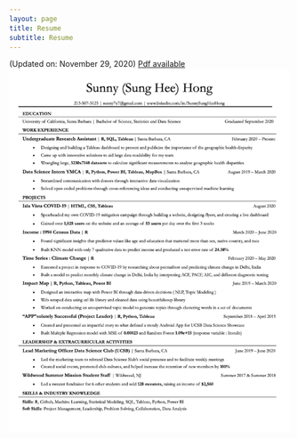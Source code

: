 ```yaml
---
layout: page
title: Resume
subtitle: Resume
---
```


(Updated on: November 29, 2020)
[Pdf available](assets/img/SunnyHongResume20201129.pdf)
![pic](assets/img/SunnyHongResume20201129.png)
